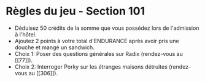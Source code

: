 # Règles du jeu - Section 101

- Déduisez 50 crédits de la somme que vous possédez lors de l'admission à l'hôtel.
- Ajoutez 2 points à votre total d'ENDURANCE après avoir pris une douche et mangé un sandwich.
- Choix 1: Poser des questions générales sur Radix (rendez-vous au [[77]]).
- Choix 2: Interroger Porky sur les étranges maisons détruites (rendez-vous au [[306]]).